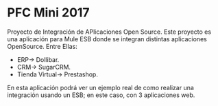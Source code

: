 # PFC Mini 2017

Proyecto de Integración de APlicaciones Open Source. Este proyecto es una aplicación para Mule ESB donde se integran distintas aplicaciones
OpenSource. Entre Ellas:

* ERP-> Dollibar.
* CRM-> SugarCRM.
* Tienda Virtual-> Prestashop.

En esta aplicación podrá ver un ejemplo real de como realizar una integración usando un ESB; en este caso, con 3 aplicaciones web.
